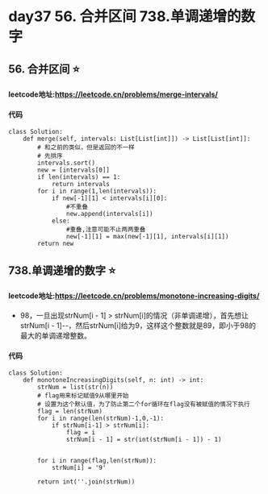 # day37 56. 合并区间  738.单调递增的数字 

## 56. 合并区间 ⭐
#### leetcode地址:https://leetcode.cn/problems/merge-intervals/
#### 代码
    class Solution:
        def merge(self, intervals: List[List[int]]) -> List[List[int]]:
            # 和之前的类似，但是返回的不一样
            # 先排序
            intervals.sort()
            new = [intervals[0]]
            if len(intervals) == 1:
                return intervals
            for i in range(1,len(intervals)):
                if new[-1][1] < intervals[i][0]:
                    #不重叠
                    new.append(intervals[i])
                else:
                    #重叠,注意可能不止两两重叠
                    new[-1][1] = max(new[-1][1], intervals[i][1])
            return new

## 738.单调递增的数字 ⭐
#### leetcode地址:https://leetcode.cn/problems/monotone-increasing-digits/
- 98，一旦出现strNum[i - 1] > strNum[i]的情况（非单调递增），首先想让strNum[i - 1]--，然后strNum[i]给为9，这样这个整数就是89，即小于98的最大的单调递增整数。
#### 代码
    class Solution:
        def monotoneIncreasingDigits(self, n: int) -> int:
            strNum = list(str(n))
            # flag用来标记赋值9从哪里开始
            # 设置为这个默认值，为了防止第二个for循环在flag没有被赋值的情况下执行
            flag = len(strNum)
            for i in range(len(strNum)-1,0,-1):
                if strNum[i-1] > strNum[i]:
                    flag = i
                    strNum[i - 1] = str(int(strNum[i - 1]) - 1) 
        
        
            for i in range(flag,len(strNum)):
                strNum[i] = '9'
        
            return int(''.join(strNum))
